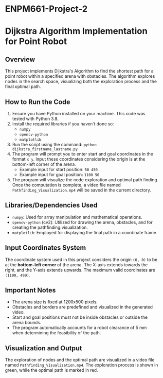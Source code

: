 # ENPM661-Project-2
# Dijkstra Algorithm Implementation for Point Robot

## Overview
This project implements Dijkstra's Algorithm to find the shortest path for a point robot within a specified arena with obstacles. The algorithm explores nodes in the search space, visualizing both the exploration process and the final optimal path.

## How to Run the Code
1. Ensure you have Python installed on your machine. This code was tested with Python 3.8.
2. Install the required libraries if you haven't done so:
   - `numpy`
   - `opencv-python`
   - `matplotlib`
3. Run the script using the command: `python dijkstra_firstname_lastname.py`
4. The program will prompt you to enter start and goal coordinates in the format `x y`. Input these coordinates considering the origin is at the bottom-left corner of the arena.
   - Example input for start position: `50 450`
   - Example input for goal position: `1100 50`
5. The program will visualize the node exploration and optimal path finding. Once the computation is complete, a video file named `Pathfinding_Visualization.mp4` will be saved in the current directory.

## Libraries/Dependencies Used
- `numpy`: Used for array manipulation and mathematical operations.
- `opencv-python` (cv2): Utilized for drawing the arena, obstacles, and for creating the pathfinding visualization.
- `matplotlib`: Employed for displaying the final path in a coordinate frame.

## Input Coordinates System
The coordinate system used in this project considers the origin `(0, 0)` to be at the **bottom-left corner** of the arena. The X-axis extends towards the right, and the Y-axis extends upwards. The maximum valid coordinates are `(1199, 499)`.

## Important Notes
- The arena size is fixed at 1200x500 pixels.
- Obstacles and borders are predefined and visualized in the generated video.
- Start and goal positions must not be inside obstacles or outside the arena bounds.
- The program automatically accounts for a robot clearance of 5 mm when determining the feasibility of the path.

## Visualization and Output
The exploration of nodes and the optimal path are visualized in a video file named `Pathfinding_Visualization.mp4`. The exploration process is shown in green, while the optimal path is marked in red.
